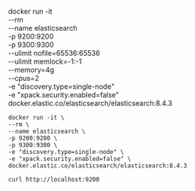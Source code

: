 docker run -it \
    --rm \
    --name elasticsearch \
    -p 9200:9200 \
    -p 9300:9300 \
     --ulimit nofile=65536:65536 \
    --ulimit memlock=-1:-1 \
    --memory=4g \
    --cpus=2 \
    -e "discovery.type=single-node" \
    -e "xpack.security.enabled=false" \
    docker.elastic.co/elasticsearch/elasticsearch:8.4.3

    docker run -it \
    --rm \
    --name elasticsearch \
    -p 9200:9200 \
    -p 9300:9300 \
    -e "discovery.type=single-node" \
    -e "xpack.security.enabled=false" \
    docker.elastic.co/elasticsearch/elasticsearch:8.4.3

    curl http://localhost:9200


